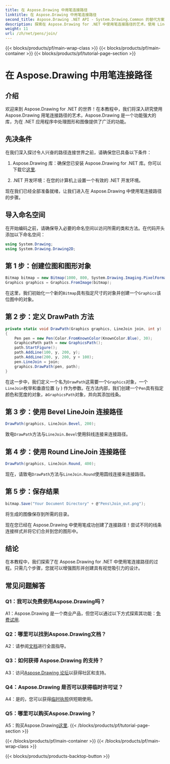 ```yaml
---
title: 在 Aspose.Drawing 中用笔连接路径
linktitle: 在 Aspose.Drawing 中用笔连接路径
second_title: Aspose.Drawing .NET API - System.Drawing.Common 的替代方案
description: 探索在 Aspose.Drawing for .NET 中使用笔连接路径的艺术。使用 LineJoin 选项创建令人惊叹的图形。
weight: 11
url: /zh/net/pens/join/
---
```


{{< blocks/products/pf/main-wrap-class >}}
{{< blocks/products/pf/main-container >}}
{{< blocks/products/pf/tutorial-page-section >}}

# 在 Aspose.Drawing 中用笔连接路径

## 介绍

欢迎来到 Aspose.Drawing for .NET 的世界！在本教程中，我们将深入研究使用 Aspose.Drawing 用笔连接路径的艺术，Aspose.Drawing 是一个功能强大的库，为在 .NET 应用程序中处理图形和图像提供了广泛的功能。

## 先决条件

在我们深入探讨令人兴奋的路径连接世界之前，请确保您已具备以下条件：

1.  Aspose.Drawing 库：确保您已安装 Aspose.Drawing for .NET 库。你可以下载它[这里](https://releases.aspose.com/drawing/net/).

2. .NET 开发环境：在您的计算机上设置一个有效的 .NET 开发环境。

现在我们已经全部准备就绪，让我们进入在 Aspose.Drawing 中使用笔连接路径的步骤。

## 导入命名空间

在开始编码之前，请确保导入必要的命名空间以访问所需的类和方法。在代码开头添加以下命名空间：

```csharp
using System.Drawing;
using System.Drawing.Drawing2D;
```

## 第 1 步：创建位图和图形对象

```csharp
Bitmap bitmap = new Bitmap(1000, 800, System.Drawing.Imaging.PixelFormat.Format32bppPArgb);
Graphics graphics = Graphics.FromImage(bitmap);
```

在这里，我们初始化一个新的`Bitmap`具有指定尺寸的对象并创建一个`Graphics`该位图中的对象。

## 第 2 步：定义 DrawPath 方法

```csharp
private static void DrawPath(Graphics graphics, LineJoin join, int y)
{
    Pen pen = new Pen(Color.FromKnownColor(KnownColor.Blue), 30);
    GraphicsPath path = new GraphicsPath();
    path.StartFigure();
    path.AddLine(100, y, 200, y);
    path.AddLine(200, y, 200, y + 100);
    pen.LineJoin = join;
    graphics.DrawPath(pen, path);
}
```

在这一步中，我们定义一个名为`DrawPath`这需要一个`Graphics`对象，一个`LineJoin`枚举和垂直位置 (`y` ) 作为参数。在方法内部，我们创建一个`Pen`具有指定颜色和宽度的对象，a`GraphicsPath`对象，并向其添加线条。

## 第 3 步：使用 Bevel LineJoin 连接路径

```csharp
DrawPath(graphics, LineJoin.Bevel, 200);
```

致电`DrawPath`方法与`LineJoin.Bevel`使用斜线连接来连接路径。

## 第 4 步：使用 Round LineJoin 连接路径

```csharp
DrawPath(graphics, LineJoin.Round, 400);
```

现在，请致电`DrawPath`方法与`LineJoin.Round`使用圆线连接来连接路径。

## 第 5 步：保存结果

```csharp
bitmap.Save("Your Document Directory" + @"Pens\Join_out.png");
```

将生成的图像保存到所需的目录。

现在您已经在 Aspose.Drawing 中使用笔成功创建了连接路径！尝试不同的线条连接样式并将它们合并到您的图形中。

## 结论

在本教程中，我们探索了在 Aspose.Drawing for .NET 中使用笔连接路径的过程。只需几个步骤，您就可以增强图形并创建具有视觉吸引力的设计。

## 常见问题解答

### Q1：我可以免费使用Aspose.Drawing吗？

 A1：Aspose.Drawing 是一个商业产品，但您可以通过以下方式探索其功能：[免费试用](https://releases.aspose.com/).

### Q2：哪里可以找到Aspose.Drawing文档？

 A2：请参阅[文档](https://reference.aspose.com/drawing/net/)进行全面指导。

### Q3：如何获得 Aspose.Drawing 的支持？

 A3：访问[Aspose.Drawing 论坛](https://forum.aspose.com/c/diagram/17)以获得社区和支持。

### Q4：Aspose.Drawing 是否可以获得临时许可证？

 A4：是的，您可以获得[临时执照](https://purchase.aspose.com/temporary-license/)供短期使用。

### Q5：哪里可以购买Aspose.Drawing？

 A5：购买Aspose.Drawing[这里](https://purchase.aspose.com/buy).
{{< /blocks/products/pf/tutorial-page-section >}}

{{< /blocks/products/pf/main-container >}}
{{< /blocks/products/pf/main-wrap-class >}}

{{< blocks/products/products-backtop-button >}}
